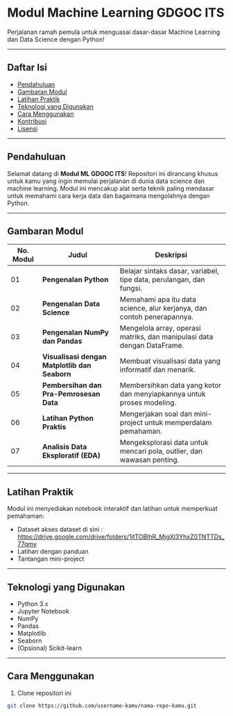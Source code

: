 # **Modul Machine Learning GDGOC ITS**  
Perjalanan ramah pemula untuk menguasai dasar-dasar Machine Learning dan Data Science dengan Python!

---

## **Daftar Isi**
- [Pendahuluan](#pendahuluan)
- [Gambaran Modul](#gambaran-modul)
- [Latihan Praktik](#latihan-praktik)
- [Teknologi yang Digunakan](#teknologi-yang-digunakan)
- [Cara Menggunakan](#cara-menggunakan)
- [Kontribusi](#kontribusi)
- [Lisensi](#lisensi)

---

## **Pendahuluan**  
Selamat datang di **Modul ML GDGOC ITS**! Repositori ini dirancang khusus untuk kamu yang ingin memulai perjalanan di dunia data science dan machine learning. Modul ini mencakup alat serta teknik paling mendasar untuk memahami cara kerja data dan bagaimana mengolahnya dengan Python.

---

## **Gambaran Modul**

| No. Modul | Judul                                               | Deskripsi                                                                  |
|-----------|------------------------------------------------------|----------------------------------------------------------------------------|
| 01        | **Pengenalan Python**                                | Belajar sintaks dasar, variabel, tipe data, perulangan, dan fungsi.       |
| 02        | **Pengenalan Data Science**                          | Memahami apa itu data science, alur kerjanya, dan contoh penerapannya.    |
| 03        | **Pengenalan NumPy dan Pandas**                      | Mengelola array, operasi matriks, dan manipulasi data dengan DataFrame.   |
| 04        | **Visualisasi dengan Matplotlib dan Seaborn**        | Membuat visualisasi data yang informatif dan menarik.                     |
| 05        | **Pembersihan dan Pra-Pemrosesan Data**              | Membersihkan data yang kotor dan menyiapkannya untuk proses modeling.     |
| 06        | **Latihan Python Praktis**                           | Mengerjakan soal dan mini-project untuk memperdalam pemahaman.            |
| 07        | **Analisis Data Eksploratif (EDA)**                  | Mengeksplorasi data untuk mencari pola, outlier, dan wawasan penting.     |

---

## **Latihan Praktik**
Modul ini menyediakan notebook interaktif dan latihan untuk memperkuat pemahaman:
- Dataset akses dataset di sini : https://drive.google.com/drive/folders/1jtTOBlhR_MjgXl3YhxZ0TNTTDs_77qmv
- Latihan dengan panduan  
- Tantangan mini-project

---

## **Teknologi yang Digunakan**
- Python 3.x  
- Jupyter Notebook  
- NumPy  
- Pandas  
- Matplotlib  
- Seaborn  
- (Opsional) Scikit-learn

---

## **Cara Menggunakan**
1. Clone repositori ini  
```bash
git clone https://github.com/username-kamu/nama-repo-kamu.git
